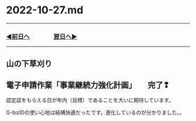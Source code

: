 # 2022-10-27.md
  
---

### [◀️前日へ](https://github.com/yuasys/chatty-journal/blob/main/2022/10/2022-10-26.md)&emsp;&emsp;&emsp;&emsp;[翌日へ▶️](https://github.com/yuasys/chatty-journal/blob/main/2022/10/2022-10-28.md)

---

## 山の下草刈り

## 電子申請作業「事業継続力強化計画」　　完了❢

認定証をもらえる日が年内（目標）であることを大いに期待しています。  

G-bizIDの使い心地は結構快適だったです。進化しているのが分かりました。。

